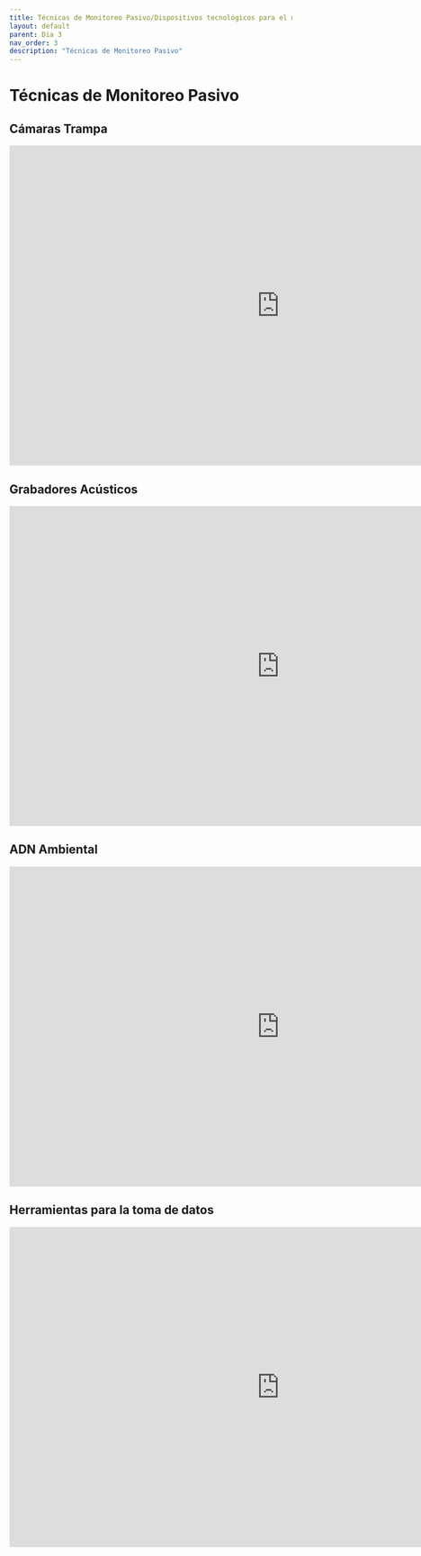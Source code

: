 ```yaml
---
title: Técnicas de Monitoreo Pasivo/Dispositivos tecnológicos para el monitoreo de la biodiversidad
layout: default
parent: Día 3
nav_order: 3
description: "Técnicas de Monitoreo Pasivo"
---
```


# Técnicas de Monitoreo Pasivo

## Cámaras Trampa

<iframe src="https://drive.google.com/file/d/135AqVnzk3fmtPyCeSUbsKesxNCSbR4g8/preview" frameborder="0" width="960" height="569" allowfullscreen="true" mozallowfullscreen="true" webkitallowfullscreen="true"></iframe>

## Grabadores Acústicos

<iframe src="https://drive.google.com/file/d/1cKcrfpmu2lVBs4AY5vKkCygKXp8SzlPi/preview" frameborder="0" width="960" height="569" allowfullscreen="true" mozallowfullscreen="true" webkitallowfullscreen="true"></iframe>

## ADN Ambiental

<iframe src="https://drive.google.com/file/d/18sQKtD2uGGNpFPRbsK2amjJx_fW4cUel/preview" frameborder="0" width="960" height="569" allowfullscreen="true" mozallowfullscreen="true" webkitallowfullscreen="true"></iframe>

## Herramientas para la toma de datos

<iframe src="https://drive.google.com/file/d/1XqpgXsq3VhsIevGogUnvq_X_FzsWPk1j/preview" frameborder="0" width="960" height="569" allowfullscreen="true" mozallowfullscreen="true" webkitallowfullscreen="true"></iframe>